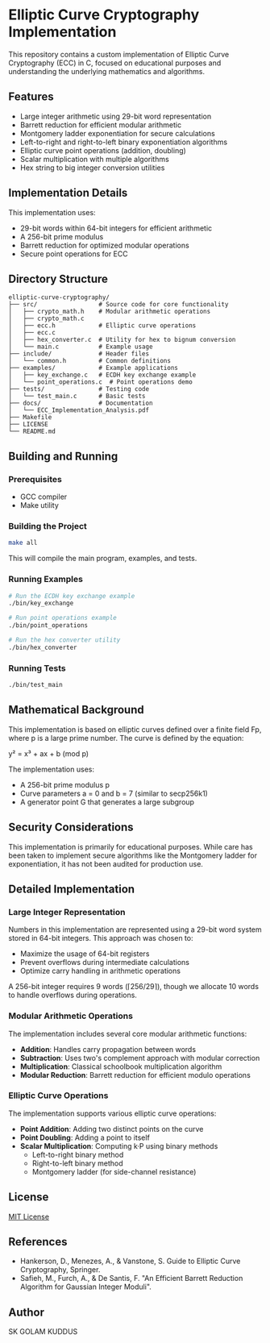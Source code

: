 
# Elliptic Curve Cryptography Implementation

This repository contains a custom implementation of Elliptic Curve Cryptography (ECC) in C, focused on educational purposes and understanding the underlying mathematics and algorithms.

## Features

- Large integer arithmetic using 29-bit word representation
- Barrett reduction for efficient modular arithmetic
- Montgomery ladder exponentiation for secure calculations
- Left-to-right and right-to-left binary exponentiation algorithms
- Elliptic curve point operations (addition, doubling)
- Scalar multiplication with multiple algorithms
- Hex string to big integer conversion utilities

## Implementation Details

This implementation uses:
- 29-bit words within 64-bit integers for efficient arithmetic
- A 256-bit prime modulus
- Barrett reduction for optimized modular operations
- Secure point operations for ECC

## Directory Structure

```
elliptic-curve-cryptography/
├── src/                 # Source code for core functionality
│   ├── crypto_math.h    # Modular arithmetic operations
│   ├── crypto_math.c
│   ├── ecc.h            # Elliptic curve operations
│   ├── ecc.c
│   ├── hex_converter.c  # Utility for hex to bignum conversion
│   └── main.c           # Example usage
├── include/             # Header files
│   └── common.h         # Common definitions
├── examples/            # Example applications
│   ├── key_exchange.c   # ECDH key exchange example
│   └── point_operations.c  # Point operations demo
├── tests/               # Testing code
│   └── test_main.c      # Basic tests
├── docs/                # Documentation
│   └── ECC_Implementation_Analysis.pdf
├── Makefile
├── LICENSE
└── README.md
```

## Building and Running

### Prerequisites

- GCC compiler
- Make utility

### Building the Project

```bash
make all
```

This will compile the main program, examples, and tests.

### Running Examples

```bash
# Run the ECDH key exchange example
./bin/key_exchange

# Run point operations example
./bin/point_operations

# Run the hex converter utility
./bin/hex_converter
```

### Running Tests

```bash
./bin/test_main
```

## Mathematical Background

This implementation is based on elliptic curves defined over a finite field Fp, where p is a large prime number. The curve is defined by the equation:

y² = x³ + ax + b (mod p)

The implementation uses:
- A 256-bit prime modulus p
- Curve parameters a = 0 and b = 7 (similar to secp256k1)
- A generator point G that generates a large subgroup

## Security Considerations

This implementation is primarily for educational purposes. While care has been taken to implement secure algorithms like the Montgomery ladder for exponentiation, it has not been audited for production use.

## Detailed Implementation

### Large Integer Representation

Numbers in this implementation are represented using a 29-bit word system stored in 64-bit integers. This approach was chosen to:

- Maximize the usage of 64-bit registers
- Prevent overflows during intermediate calculations
- Optimize carry handling in arithmetic operations

A 256-bit integer requires 9 words (⌈256/29⌉), though we allocate 10 words to handle overflows during operations.

### Modular Arithmetic Operations

The implementation includes several core modular arithmetic functions:

- **Addition**: Handles carry propagation between words
- **Subtraction**: Uses two's complement approach with modular correction
- **Multiplication**: Classical schoolbook multiplication algorithm
- **Modular Reduction**: Barrett reduction for efficient modulo operations

### Elliptic Curve Operations

The implementation supports various elliptic curve operations:

- **Point Addition**: Adding two distinct points on the curve
- **Point Doubling**: Adding a point to itself
- **Scalar Multiplication**: Computing k·P using binary methods
  - Left-to-right binary method
  - Right-to-left binary method
  - Montgomery ladder (for side-channel resistance)

## License

[MIT License](LICENSE)

## References

- Hankerson, D., Menezes, A., & Vanstone, S. Guide to Elliptic Curve Cryptography, Springer.
- Safieh, M., Furch, A., & De Santis, F. "An Efficient Barrett Reduction Algorithm for Gaussian Integer Moduli".

## Author

SK GOLAM KUDDUS
